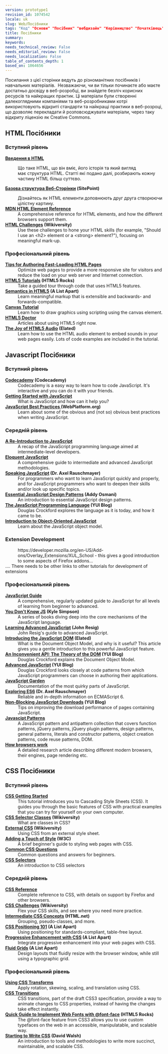 ```yaml
---
version: prototype1
revision_id: 1074542
locale: uk
slug: Web/Посібники
tags: "Код" "Основи" "Посібник" "вебдизайн" "Керівництво" "Початківець"
title: Посібники
summary: 
keywords: 
needs_technical_review: False
needs_editorial_review: False
needs_localization: False
table_of_contents_depth: 1
based_on: 1064656
---
```

<p>Посилання з цієї сторінки ведуть до різноманітних посібників і навчальних матеріалів. &nbsp;Незважаючи, чи ви тільки починаєте або маєте достатньо досвіду в веб-розробці, ви знайдете безліч корисних ресурсів та найкращих&nbsp;практик. Ці матеріали були створенні далекоглядними компаніями та веб-розробниками котрі використовують відкриті стандарти та найкращі практики в веб-розроці, що дозволяє&nbsp;перекладати й розповсюджувати матеріали, через таку відкриту ліцензію як Creative Commons.</p>

<div class="row topicpage-table">
<div class="section">
<h2 class="Documentation" id="Documentation" name="Documentation">HTML Посібники</h2>

<h3 id="Introductory_level">Вступний рівень</h3>

<dl>
 <dt>
 <p><strong><a href="/en-US/docs/Web/Guide/HTML/Introduction">Введення в&nbsp;HTML</a></strong></p>
 </dt>
 <dd>
 <p>Що таке HTML, що він вміє, його&nbsp;історія та який вигляд має&nbsp;структура HTML. Статті які подано далі,&nbsp;розбирають кожну частину HTML більш суттєво.</p>
 </dd>
 <dt>
 <p><strong><a href="http://reference.sitepoint.com/html/page-structure" rel="external">Базова структура Веб-Сторінки</a>&nbsp;(SitePoint)</strong></p>
 </dt>
 <dd>Дізнайтесь як HTML елементи доповнюють друг друга створюючи цілістну картину.</dd>
 <dt><strong><a href="https://developer.mozilla.org/en-US/docs/HTML/Element">MDN HTML Element Reference</a></strong></dt>
 <dd>A comprehensive reference for HTML elements, and how the different browsers support them.</dd>
 <dt><strong><a href="http://wikiversity.org/wiki/Web_Design/HTML_Challenges" rel="external">HTML Challenges</a> (Wikiversity)</strong></dt>
 <dd>Use these challenges to hone your HTML skills (for example, "Should I use an &lt;h2&gt; element or a &lt;strong&gt; element?"), focusing on meaningful mark-up.</dd>
</dl>

<h3 id="Advanced_level">Професіональний рівень</h3>

<dl>
 <dt><strong><a href="https://developer.mozilla.org/en-US/docs/Tips_for_Authoring_Fast-loading_HTML_Pages">Tips for Authoring Fast-Loading HTML Pages</a></strong></dt>
 <dd>Optimize web pages to provide a more responsive site for visitors and reduce the load on your web server and Internet connection.</dd>
 <dt><strong><a href="http://www.html5rocks.com/tutorials/" rel="external">HTML5 Tutorials</a> (HTML5 Rocks)</strong></dt>
 <dd>Take a guided tour through code that uses HTML5 features.</dd>
 <dt><strong><a href="http://www.alistapart.com/articles/semanticsinhtml5/" rel="external">Semantics in HTML5</a> (A List Apart)</strong></dt>
 <dd>Learn meaningful markup that is extensible and backwards- and forwards-compatible.</dd>
 <dt><strong><a href="https://developer.mozilla.org/en-US/docs/Canvas_tutorial">Canvas Tutorial</a></strong></dt>
 <dd>Learn how to draw graphics using scripting using the canvas element.</dd>
 <dt><strong><a href="http://html5doctor.com/" rel="external">HTML5 Doctor</a></strong></dt>
 <dd>Articles about using HTML5 right now.</dd>
 <dt><strong><a href="http://www.elated.com/articles/html5-audio/" rel="external">The Joy of HTML5 Audio</a> (Elated)</strong></dt>
 <dd>Learn how to use the HTML audio element to embed sounds in your web pages easily. Lots of code examples are included in the tutorial.</dd>
</dl>

<h2 class="Documentation" id="Documentation" name="Documentation">Javascript Посібники</h2>

<h3 id="Introductory_level_2">Вступний рівень</h3>

<dl>
 <dt><strong><a href="http://www.codecademy.com/">Codecademy</a> (Codecademy)</strong></dt>
 <dd>Codecademy is a easy way to learn how to code JavaScript. It's interactive and you can do it with your friends.</dd>
 <dt><strong><a href="https://developer.mozilla.org/en-US/docs/JavaScript/Getting_Started">Getting Started with JavaScript</a></strong></dt>
 <dd>What is JavaScript and how can it help you?</dd>
 <dt><strong><a href="http://docs.webplatform.org/wiki/tutorials/javascript_best_practices" rel="external">JavaScript Best Practices</a><a href="http://docs.webplatform.org/wiki/tutorials/javascript_best_practices" title="http://docs.webplatform.org/wiki/tutorials/javascript_best_practices"> </a>(WebPlatform.org)</strong></dt>
 <dd>Learn about some of the obvious and (not so) obvious best practices when writing JavaScript.</dd>
</dl>

<h3 id="Intermediate_level">Середній рівень</h3>

<dl>
 <dt><strong><a href="https://developer.mozilla.org/en-US/docs/A_re-introduction_to_JavaScript">A Re-Introduction to JavaScript</a></strong></dt>
 <dd>A recap of the JavaScript programming language aimed at intermediate-level developers.</dd>
 <dt><strong><a href="http://eloquentjavascript.net/" rel="external">Eloquent JavaScript</a></strong></dt>
 <dd>A comprehensive guide to intermediate and advanced JavaScript methodologies.</dd>
 <dt><strong><a href="http://speakingjs.com/es5/" rel="external">Speaking JavaScript</a> (Dr. Axel Rauschmayer)</strong></dt>
 <dd>For programmers who want to learn JavaScript quickly and properly, and for JavaScript programmers who want to deepen their skills and/or look up specific topics.</dd>
 <dt><strong><a href="http://www.addyosmani.com/resources/essentialjsdesignpatterns/book/" rel="external">Essential JavaScript Design Patterns</a> (Addy Osmani)</strong></dt>
 <dd>An introduction to essential JavaScript design patterns.</dd>
 <dt><strong><a href="http://www.yuiblog.com/blog/2007/01/24/video-crockford-tjpl/" rel="external">The JavaScript Programming Language</a> (YUI Blog)</strong></dt>
 <dd>Douglas Crockford explores the language as it is today, and how it came to be.</dd>
 <dt><strong><a href="https://developer.mozilla.org/en-US/docs/Introduction_to_Object-Oriented_JavaScript">Introduction to Object-Oriented JavaScript</a></strong></dt>
 <dd>Learn about the JavaScript object model.</dd>
 <dt>
 <h3>Extension Development</h3>
 </dt>
 <dd>https://developer.mozilla.org/en-US/Add-ons/Overlay_Extensions/XUL_School - this gives a good introduction to some aspects of Firefox addons...</dd>
 <dt>.... There needs to be other links to other tutorials for development of extensions</dt>
</dl>
</div>

<div class="section">
<h3 id="Advanced_level_2">Професіональний рівень</h3>

<dl>
 <dt><strong><a href="https://developer.mozilla.org/en-US/docs/JavaScript/Guide">JavaScript Guide</a></strong></dt>
 <dd>A comprehensive, regularly updated guide to JavaScript for all levels of learning from beginner to advanced.</dd>
 <dt><strong><a href="https://github.com/getify/You-Dont-Know-JS" rel="external">You Don't Know JS</a> (Kyle Simpson)</strong></dt>
 <dd>A series of books diving deep into the core mechanisms of the JavaScript language.</dd>
 <dt><strong><a href="http://ejohn.org/apps/learn/" rel="external">Learning Advanced JavaScript</a> (John Resig)</strong></dt>
 <dd>John Resig's guide to advanced JavaScript.</dd>
 <dt><strong><a href="http://www.elated.com/articles/javascript-dom-intro/" rel="external">Introducing the JavaScript DOM</a> (Elated)</strong></dt>
 <dd>What is the Document Object Model, and why is it useful? This article gives you a gentle introduction to this powerful JavaScript feature.</dd>
 <dt><strong><a href="http://yuiblog.com/blog/2006/10/20/video-crockford-domtheory/" rel="external">An Inconvenient API: The Theory of the DOM</a> (YUI Blog)</strong></dt>
 <dd>Douglas Crockford explains the Document Object Model.</dd>
 <dt><strong><a href="http://yuiblog.com/blog/2006/11/27/video-crockford-advjs/" rel="external">Advanced JavaScript</a> (YUI Blog)</strong></dt>
 <dd>Douglas Crockford looks closely at code patterns from which JavaScript programmers can choose in authoring their applications.</dd>
 <dt><strong><a href="http://bonsaiden.github.com/JavaScript-Garden/" rel="external">JavaScript Garden</a></strong></dt>
 <dd>Documentation of the most quirky parts of JavaScript.</dd>
 <dt><strong><a href="http://exploringjs.com/es6/" rel="external">Exploring ES6</a> (Dr. Axel Rauschmayer)</strong></dt>
 <dd>Reliable and in-depth information on ECMAScript 6.</dd>
 <dt><strong><a href="http://yuiblog.com/blog/2008/07/22/non-blocking-scripts/" rel="external">Non-Blocking JavaScript Downloads</a> (YUI Blog)</strong></dt>
 <dd>Tips on improving the download performance of pages containing JavaScript.</dd>
 <dt><strong><a href="http://shichuan.github.io/javascript-patterns" rel="external">Javascipt Patterns</a></strong></dt>
 <dd>A JavaScript pattern and antipattern collection that covers function patterns, jQuery patterns, jQuery plugin patterns, design patterns, general patterns, literals and constructor patterns, object creation patterns, code reuse patterns, DOM.</dd>
 <dt><strong><a href="http://www.html5rocks.com/en/tutorials/internals/howbrowserswork/">How browsers work</a></strong></dt>
 <dd>A detailed research article describing different modern browsers, their engines, page rendering etc.</dd>
</dl>

<h2 class="Documentation" id="Documentation" name="Documentation">CSS Посібники</h2>

<h3 id="Introductory_level_3">Вступний рівень</h3>

<dl>
 <dt><strong><a href="https://developer.mozilla.org/en-US/docs/CSS/Getting_Started">CSS Getting Started</a></strong></dt>
 <dd>This tutorial introduces you to Cascading Style Sheets (CSS). It guides you through the basic features of CSS with practical examples that you can try for yourself on your own computer.</dd>
 <dt><strong><a href="http://en.wikiversity.org/wiki/Web_Design/CSS_Classes" rel="external">CSS Selector Classes</a> (Wikiversity)</strong></dt>
 <dd>What are classes in CSS?</dd>
 <dt><strong><a href="http://en.wikiversity.org/wiki/Web_Design/External_CSS" rel="external">External CSS</a> (Wikiversity)</strong></dt>
 <dd>Using CSS from an external style sheet.</dd>
 <dt><strong><a href="http://www.w3.org/MarkUp/Guide/Style" rel="external">Adding a Touch of Style</a> (W3C)</strong></dt>
 <dd>A brief beginner's guide to styling web pages with CSS.</dd>
 <dt><strong><a href="https://developer.mozilla.org/en-US/docs/Common_CSS_Questions">Common CSS Questions</a></strong></dt>
 <dd>Common questions and answers for beginners.</dd>
 <dt><strong><a href="https://developer.mozilla.org/en-US/docs/Web/Guide/CSS/Getting_started/Selectors" title="http://codeavengers.com/">CSS Selectors</a></strong></dt>
 <dd>An introduction to CSS selectors</dd>
</dl>

<h3 id="Intermediate_level_2">Середній рівень</h3>

<dl>
 <dt><strong><a href="https://developer.mozilla.org/en-US/docs/CSS/CSS_Reference">CSS Reference</a></strong></dt>
 <dd>Complete reference to CSS, with details on support by Firefox and other browsers.</dd>
 <dt><strong><a href="http://en.wikiversity.org/wiki/Web_Design/CSS_challenges" rel="external">CSS Challenges</a> (Wikiversity)</strong></dt>
 <dd>Flex your CSS skills, and see where you need more practice.</dd>
 <dt><strong><a href="http://www.html.net/tutorials/css/" rel="external">Intermediate CSS Concepts</a> (HTML.net)</strong></dt>
 <dd>Grouping, pseudo-classes, and more.</dd>
 <dt><strong><a href="http://www.alistapart.com/articles/css-positioning-101/" rel="external">CSS Positioning 101</a> (A List Apart)</strong></dt>
 <dd>Using positioning for standards-compliant, table-free layout.</dd>
 <dt><strong><a href="http://www.alistapart.com/articles/progressiveenhancementwithcss/" rel="external">Progressive Enhancement with CSS</a> (A List Apart)</strong></dt>
 <dd>Integrate progressive enhancement into your web pages with CSS.</dd>
 <dt><strong><a href="http://www.alistapart.com/articles/fluidgrids/" rel="external">Fluid Grids</a> (A List Apart)</strong></dt>
 <dd>Design layouts that fluidly resize with the browser window, while still using a typographic grid.</dd>
</dl>

<h3 id="Advanced_level_3">Професіональний рівень</h3>

<dl>
 <dt><strong><a href="https://developer.mozilla.org/en-US/docs/CSS/Using_CSS_transforms">Using CSS Transforms</a></strong></dt>
 <dd>Apply rotation, skewing, scaling, and translation using CSS.</dd>
 <dt><strong><a href="https://developer.mozilla.org/en-US/docs/CSS/CSS_transitions">CSS Transitions</a></strong></dt>
 <dd>CSS transitions, part of the draft CSS3 specification, provide a way to animate changes to CSS properties, instead of having the changes take effect instantly.</dd>
 <dt><strong><a href="http://www.html5rocks.com/tutorials/webfonts/quick/" rel="external">Quick Guide to Implement Web Fonts with @font-face</a> (HTML5 Rocks)</strong></dt>
 <dd>The @font-face feature from CSS3 allows you to use custom typefaces on the web in an accessible, manipulatable, and scalable way.</dd>
 <dt><strong><a href="http://davidwalsh.name/starting-css" rel="external">Starting to Write CSS</a> (David Walsh)</strong></dt>
 <dd>An introduction to tools and methodologies to write more succinct, maintainable, and scalable CSS.</dd>
</dl>
</div>
</div>

<p>&nbsp;</p>

